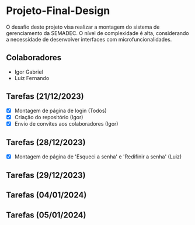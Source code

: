 # Projeto-Final-Design
O desafio deste projeto visa realizar a montagem do sistema de gerenciamento da SEMADEC. O nível de complexidade é alta, considerando a necessidade de desenvolver interfaces com microfuncionalidades.

## Colaboradores
- Igor Gabriel
- Luiz Fernando

## Tarefas (21/12/2023)
- [x] Montagem de página de login (Todos)
- [x] Criação do repositório (Igor)
- [x] Envio de convites aos colaboradores (Igor)

## Tarefas (28/12/2023)
- [x] Montagem de página de 'Esqueci a senha' e 'Redifinir a senha' (Luiz)

## Tarefas (29/12/2023)
## Tarefas (04/01/2024)
## Tarefas (05/01/2024)

